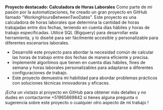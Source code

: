 
**Proyecto destacado: Calculadora de Horas Laborales**
Como parte de mi pasión por la automatizaciones, he creado un gran proyecto en GitHub llamado "WorkingHoursBetweenTwoDates". Este proyecto es una calculadora de horas laborales que determina la cantidad de horas trabajadas entre dos fechas, teniendo en cuenta días hábiles y horas de trabajo especificadas. Utilicé SQL (Bigquery) para desarrollar esta herramienta, y lo diseñé para ser fácilmente accesible y personalizable para diferentes escenarios laborales.

* Desarrollé este proyecto para abordar la necesidad común de calcular las horas de trabajo entre dos fechas de manera eficiente y precisa.
* Implementé algoritmos que tienen en cuenta días hábiles, fines de semana y horas laborales personalizables para adaptarse a diferentes configuraciones de trabajo.
* Este proyecto demuestra mi habilidad para abordar problemas prácticos con soluciones técnicas innovadoras y eficaces.

¡Echa un vistazo al proyecto en GitHub para obtener más detalles y no dudes en contactarme +51965669842 si tienes alguna pregunta  o sugerencia sobre este proyecto o cualquier otro aspecto de mi trabajo ! 

